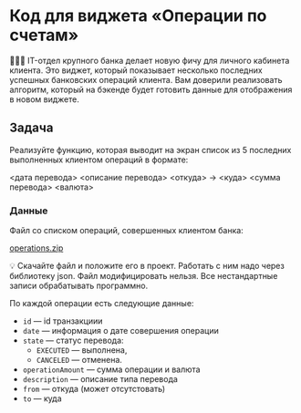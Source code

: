 # Код для виджета «Операции по счетам»

<aside>
👨🏻‍💻 IT-отдел крупного банка делает новую фичу для личного кабинета клиента. Это виджет, который показывает несколько последних успешных банковских операций клиента. Вам доверили реализовать алгоритм, который на бэкенде будет готовить данные для отображения в новом виджете.

</aside>

## Задача

Реализуйте функцию, которая выводит на экран список из 5 последних выполненных клиентом операций в формате:

<дата перевода> <описание перевода>
<откуда> -> <куда>
<сумма перевода> <валюта>
### Данные

Файл со списком операций, совершенных клиентом банка:

[operations.zip](https://s3-us-west-2.amazonaws.com/secure.notion-static.com/dd686a1e-f5aa-4c73-b4f2-163a93b8432b/operations.zip)

<aside>
💡 Скачайте файл и положите его в проект. Работать с ним надо через библиотеку json. Файл модифицировать нельзя. Все нестандартные записи обрабатывать программно.

</aside>

По каждой операции есть следующие данные:

- `id` — id транзакциии
- `date` — информация о дате совершения операции
- `state` — статус перевода:
    - `EXECUTED`  — выполнена,
    - `CANCELED`  — отменена.
- `operationAmount` — сумма операции и валюта
- `description` — описание типа перевода
- `from` — откуда (может отсутстовать)
- `to` — куда
